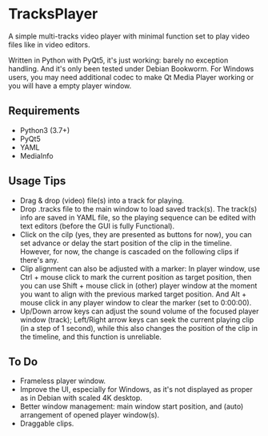 # TracksPlayer

A simple multi-tracks video player with minimal function set to play video files like in video editors.

Written in Python with PyQt5, it's just working: barely no exception handling. And it's only been tested under Debian Bookworm. For Windows users, you may need additional codec to make Qt Media Player working or you will have a empty player window.

## Requirements 
- Python3 (3.7+)
- PyQt5
- YAML
- MediaInfo

## Usage Tips
- Drag & drop (video) file(s) into a track for playing.
- Drop .tracks file to the main window to load saved track(s). The track(s) info are saved in YAML file, so the playing sequence can be edited with text editors (before the GUI is fully Functional).
- Click on the cilp (yes, they are presented as buttons for now), you can set advance or delay the start position of the clip in the timeline. However, for now, the change is cascaded on the following clips if there's any.
- Clip alignment can also be adjusted with a marker: In player window, use Ctrl + mouse click to mark the current position as target position, then you can use Shift + mouse click in (other) player window at the moment you want to align with the previous marked target position. And Alt + mouse click in any player window to clear the marker (set to 0:00:00).
- Up/Down arrow keys can adjust the sound volume of the focused player window (track); Left/Right arrow keys can seek the current playing clip (in a step of 1 second), while this also changes the position of the clip in the timeline, and this function is unreliable.
 

## To Do
- Frameless player window.
- Improve the UI, especially for Windows, as it's not displayed as proper as in Debian with scaled 4K desktop.
- Better window management: main window start position, and (auto) arrangement of opened player window(s).
- Draggable clips.